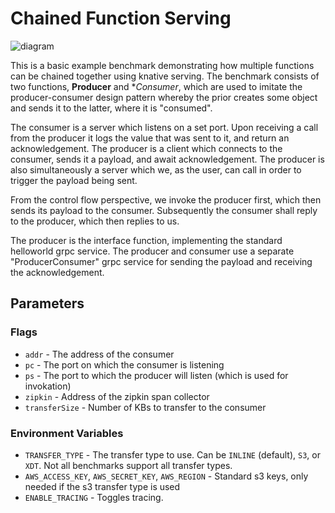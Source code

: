 # Chained Function Serving
![diagram](diagram.png)

This is a basic example benchmark demonstrating how multiple functions can be chained together
using knative serving. The benchmark consists of two functions, **Producer** and **Consumer*,
which are used to imitate the producer-consumer design pattern whereby the prior creates some
object and sends it to the latter, where it is "consumed".

The consumer is a server which listens on a set port. Upon receiving a call from the producer it
logs the value that was sent to it, and return an acknowledgement. The producer is a client which
connects to the consumer, sends it a payload, and await acknowledgement. The producer is also
simultaneously a server which we, as the user, can call in order to trigger the payload being sent.

From the control flow perspective, we invoke the producer first, which then sends its payload to
the consumer. Subsequently the consumer shall reply to the producer, which then replies to us.

The producer is the interface function, implementing the standard helloworld grpc service. The
producer and consumer use a separate "ProducerConsumer" grpc service for sending the payload
and receiving the acknowledgement.

## Parameters

### Flags

- `addr` - The address of the consumer
- `pc` - The port on which the consumer is listening
- `ps` - The port to which the producer will listen (which is used for invokation)
- `zipkin` - Address of the zipkin span collector
- `transferSize` -  Number of KBs to transfer to the consumer

### Environment Variables

- `TRANSFER_TYPE` - The transfer type to use. Can be `INLINE` (default), `S3`, or `XDT`. Not
all benchmarks support all transfer types.
- `AWS_ACCESS_KEY`, `AWS_SECRET_KEY`, `AWS_REGION` - Standard s3 keys, only needed if the s3
transfer type is used
- `ENABLE_TRACING` - Toggles tracing.